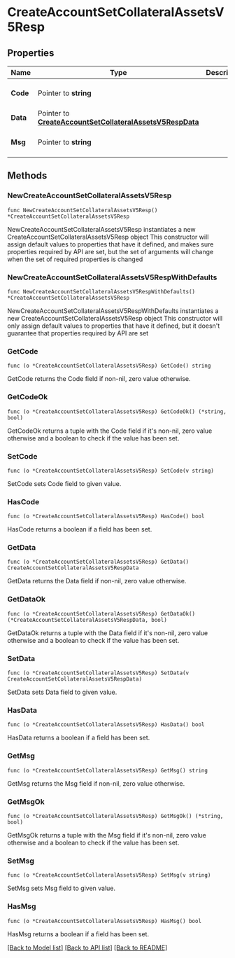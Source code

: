 # CreateAccountSetCollateralAssetsV5Resp

## Properties

Name | Type | Description | Notes
------------ | ------------- | ------------- | -------------
**Code** | Pointer to **string** |  | [optional] [default to ""]
**Data** | Pointer to [**CreateAccountSetCollateralAssetsV5RespData**](CreateAccountSetCollateralAssetsV5RespData.md) |  | [optional] 
**Msg** | Pointer to **string** |  | [optional] [default to ""]

## Methods

### NewCreateAccountSetCollateralAssetsV5Resp

`func NewCreateAccountSetCollateralAssetsV5Resp() *CreateAccountSetCollateralAssetsV5Resp`

NewCreateAccountSetCollateralAssetsV5Resp instantiates a new CreateAccountSetCollateralAssetsV5Resp object
This constructor will assign default values to properties that have it defined,
and makes sure properties required by API are set, but the set of arguments
will change when the set of required properties is changed

### NewCreateAccountSetCollateralAssetsV5RespWithDefaults

`func NewCreateAccountSetCollateralAssetsV5RespWithDefaults() *CreateAccountSetCollateralAssetsV5Resp`

NewCreateAccountSetCollateralAssetsV5RespWithDefaults instantiates a new CreateAccountSetCollateralAssetsV5Resp object
This constructor will only assign default values to properties that have it defined,
but it doesn't guarantee that properties required by API are set

### GetCode

`func (o *CreateAccountSetCollateralAssetsV5Resp) GetCode() string`

GetCode returns the Code field if non-nil, zero value otherwise.

### GetCodeOk

`func (o *CreateAccountSetCollateralAssetsV5Resp) GetCodeOk() (*string, bool)`

GetCodeOk returns a tuple with the Code field if it's non-nil, zero value otherwise
and a boolean to check if the value has been set.

### SetCode

`func (o *CreateAccountSetCollateralAssetsV5Resp) SetCode(v string)`

SetCode sets Code field to given value.

### HasCode

`func (o *CreateAccountSetCollateralAssetsV5Resp) HasCode() bool`

HasCode returns a boolean if a field has been set.

### GetData

`func (o *CreateAccountSetCollateralAssetsV5Resp) GetData() CreateAccountSetCollateralAssetsV5RespData`

GetData returns the Data field if non-nil, zero value otherwise.

### GetDataOk

`func (o *CreateAccountSetCollateralAssetsV5Resp) GetDataOk() (*CreateAccountSetCollateralAssetsV5RespData, bool)`

GetDataOk returns a tuple with the Data field if it's non-nil, zero value otherwise
and a boolean to check if the value has been set.

### SetData

`func (o *CreateAccountSetCollateralAssetsV5Resp) SetData(v CreateAccountSetCollateralAssetsV5RespData)`

SetData sets Data field to given value.

### HasData

`func (o *CreateAccountSetCollateralAssetsV5Resp) HasData() bool`

HasData returns a boolean if a field has been set.

### GetMsg

`func (o *CreateAccountSetCollateralAssetsV5Resp) GetMsg() string`

GetMsg returns the Msg field if non-nil, zero value otherwise.

### GetMsgOk

`func (o *CreateAccountSetCollateralAssetsV5Resp) GetMsgOk() (*string, bool)`

GetMsgOk returns a tuple with the Msg field if it's non-nil, zero value otherwise
and a boolean to check if the value has been set.

### SetMsg

`func (o *CreateAccountSetCollateralAssetsV5Resp) SetMsg(v string)`

SetMsg sets Msg field to given value.

### HasMsg

`func (o *CreateAccountSetCollateralAssetsV5Resp) HasMsg() bool`

HasMsg returns a boolean if a field has been set.


[[Back to Model list]](../README.md#documentation-for-models) [[Back to API list]](../README.md#documentation-for-api-endpoints) [[Back to README]](../README.md)


